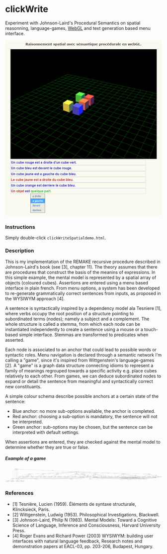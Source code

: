 clickWrite
==========

Experiment with Johnson-Laird's Procedural Semantics on spatial reasonning, language-games, [WebGL](http://scenejs.org/) and text generation based menu interface.

![](snapshot.png)

### Instructions
Simply double-click `clickWriteSpatialdemo.html`.  

### Description
This is my implementation of the REMAKE recursive procedure described in Johnson-Laird's book (see [3], chapter 11). The theory assumes that there are procedures that construct the basis of the meanins of expressions. In this simple example, the mental model is represented by a spatial array of objects (coloured cubes). Assertions are entered using a menu based interface in plain french. From menu options, a system has been developed to re-generate grammatically correct sentences from inputs, as proposed in the WYSIWYM approach [4]. 

A sentence is syntactically inspired by a dependency model ala Tesniere [1], where verbs occupy the root position of a structure pointing to subordinated terms (nodes); namely a subject and a complement. The whole structure is called a stemma, from which each node can be instantiated independently to create a sentence using a mouse or a touch-based simple interface. Stemmas are transformed to predicates when asserted.

Each node is associated to an anchor that could lead to possible words or syntactic roles. Menu navigation is declared through a semantic network I'm calling a "game", since it's inspired from Wittgenstein's language-games [2]. A "game" is a graph data structure connecting idioms to represent a family of meanings regrouped towards a specific activity e.g. place cubes relatively to each other. From games, we can deduce subordinated nodes to expand or detail the sentence from meaningful and syntactically correct new constituants.

A simple colour schema describe possible anchors at a certain state of the sentence:
- Blue anchor: no more sub-options available, the anchor is completed.
- Red anchor: choosing a sub-option is mandatory, the sentence will not be interpreted.
- Green anchor: sub-options may be chosen, but the sentence can be interpreted with default settings.

When assertions are entered, they are checked against the mental model to determine whether they are true or false.

##### Example of a game
![](models/game.gif)

### References
- [1] Tesnière, Lucien (1959). Éléments de syntaxe structurale, Klincksieck, Paris.
- [2] Wittgenstein, Ludwig (1953). Philosophical Investigations, Blackwell.
- [3] Johnson-Laird, Philip N (1983). Mental Models: Toward a Cognitive Science of Language, Inference and Consciousness, Harvard University Press.
- [4] Roger Evans and Richard Power (2003) WYSIWYM: building user interfaces with natural language feedback, Research notes and demonstration papers at EACL-03, pp. 203-206, Budapest, Hungary.
